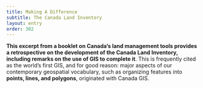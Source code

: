 ```yaml
---
title: Making A Difference
subtitle: The Canada Land Inventory
layout: entry
order: 302
---
```


**This excerpt from a booklet on Canada’s land management tools provides a retrospective on the development of the Canada Land Inventory, including remarks on the use of GIS to complete it**. This is frequently cited as the world’s first GIS, and for good reason: major aspects of our contemporary geospatial vocabulary, such as organizing features into **points, lines, and polygons**, originated with Canada GIS.